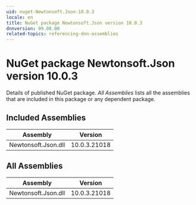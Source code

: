 ```yaml
---
uid: nuget-Newtonsoft.Json-10.0.3
locale: en
title: NuGet package Newtonsoft.Json version 10.0.3
dnnversion: 09.08.00
related-topics: referencing-dnn-assemblies
---
```


# NuGet package Newtonsoft.Json version 10.0.3
Details of published NuGet package.
*All Assemblies* lists all the assemblies that are included in this package or any dependent package.

## Included Assemblies

|Assembly|Version|
|---|---|
|Newtonsoft.Json.dll|10.0.3.21018|

## All Assemblies

|Assembly|Version|
|---|---|
|Newtonsoft.Json.dll|10.0.3.21018|


